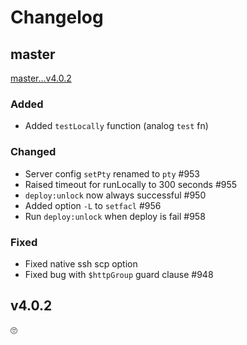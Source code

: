# Changelog

## master
[master...v4.0.2 ](https://github.com/deployphp/deployer/compare/v4.0.2...master)

### Added
- Added `testLocally` function (analog `test` fn)

### Changed
- Server config `setPty` renamed to `pty` #953
- Raised timeout for runLocally to 300 seconds #955
- `deploy:unlock` now always successful #950
- Added option `-L` to `setfacl` #956
- Run `deploy:unlock` when deploy is fail #958

### Fixed
- Fixed native ssh scp option
- Fixed bug with `$httpGroup` guard clause #948

## v4.0.2
🙄
